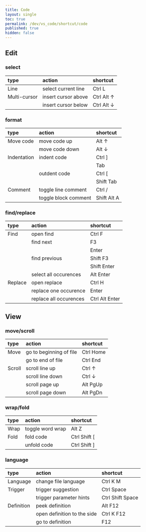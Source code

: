 ```yaml
---
title: Code
layout: single
toc: true
permalink: /dev/vs_code/shortcut/code
published: true
hidden: false
---
```


## Edit

### select

| type | action | shortcut |
| :-   | :-     | :-       |
| Line | select current line | <span class="kc_rd">Ctrl</span> <span class="kc_or">L</span> |
| Multi-cursor | insert cursor above | <span class="kc_rd">Ctrl</span> <span class="kc_rd">Alt</span> <span class="kc_bl">↑</span> |
|              | insert cursor below | <span class="kc_rd">Ctrl</span> <span class="kc_rd">Alt</span> <span class="kc_bl">↓</span> |

### format

| type | action | shortcut |
| :-   | :-     | :-       |
| Move code | move code up   | <span class="kc_rd">Alt</span> <span class="kc_bl">↑</span>      |
|           | move code down | <span class="kc_rd">Alt</span> <span class="kc_bl">↓</span>      |
| Indentation | indent code  | <span class="kc_rd">Ctrl</span> <span class="kc_bl">\]</span>   |
|             |              | <span class="kc_gr">Tab</span>       |
|             | outdent code | <span class="kc_rd">Ctrl</span> <span class="kc_bl">\[</span>   |
|             |              | <span class="kc_rd">Shift</span> <span class="kc_gr">Tab</span> |
| Comment | toggle line comment  | <span class="kc_rd">Ctrl</span> <span class="kc_bl">/</span>      |
|         | toggle block comment | <span class="kc_rd">Shift</span> <span class="kc_rd">Alt</span> <span class="kc_or">A</span> |

### find/replace

| type | action | shortcut |
| :-   | :-     | :-       |
| Find | open find | <span class="kc_rd">Ctrl</span> <span class="kc_or">F</span> |
|      | find next | <span class="kc_gr">F3</span>    |
|      |           | <span class="kc_gr">Enter</span> |
|      | find previous | <span class="kc_rd">Shift</span> <span class="kc_gr">F3</span>    |
|      |               | <span class="kc_rd">Shift</span> <span class="kc_gr">Enter</span> |
|      | select all occurences | <span class="kc_rd">Alt</span> <span class="kc_gr">Enter</span> |
| Replace | open replace | <span class="kc_rd">Ctrl</span> <span class="kc_or">H</span> |
|         | replace one occurence  | <span class="kc_gr">Enter</span>          |
|         | replace all occurences | <span class="kc_rd">Ctrl</span> <span class="kc_rd">Alt</span> <span class="kc_gr">Enter</span> |

## View

### move/scroll

| type | action | shortcut |
| :-   | :-     | :-       |
| Move | go to beginning of file | <span class="kc_rd">Ctrl</span> <span class="kc_gr">Home</span> |
|      | go to end of file       | <span class="kc_rd">Ctrl</span> <span class="kc_gr">End</span>  |
| Scroll | scroll line up   | <span class="kc_rd">Ctrl</span> <span class="kc_bl">↑</span> |
|        | scroll line down | <span class="kc_rd">Ctrl</span> <span class="kc_bl">↓</span> |
|        | scroll page up   | <span class="kc_rd">Alt</span> <span class="kc_gr">PgUp</span> |
|        | scroll page down | <span class="kc_rd">Alt</span> <span class="kc_gr">PgDn</span> |

### wrap/fold

| type | action | shortcut |
| :-   | :-     | :-       |
| Wrap | toggle word wrap | <span class="kc_rd">Alt</span> <span class="kc_or">Z</span> |
| Fold | fold code   | <span class="kc_rd">Ctrl</span> <span class="kc_rd">Shift <span class="kc_bl">\[</span> |
|      | unfold code | <span class="kc_rd">Ctrl</span> <span class="kc_rd">Shift <span class="kc_bl">\]</span> |

### language

| type | action | shortcut |
| :-   | :-     | :-       |
| Language | change file language | <span class="kc_rd">Ctrl</span> <span class="kc_or">K</span> <span class="kc_or">M</span> |
| Trigger | trigger suggestion      | <span class="kc_rd">Ctrl</span> <span class="kc_gr">Space</span>       |
|         | trigger parameter hints | <span class="kc_rd">Ctrl</span> <span class="kc_rd">Shift</span> <span class="kc_gr">Space</span> |
| Definition | peek definition             | <span class="kc_rd">Alt</span> <span class="kc_gr">F12</span>    |
|            | open definition to the side | <span class="kc_rd">Ctrl</span> <span class="kc_or">K</span> <span class="kc_gr">F12</span> |
|            | go to definition            | <span class="kc_gr">F12</span>        |
